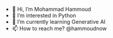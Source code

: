 - 👋 Hi, I’m Mohammad Hammoud
- 👀 I’m interested in Python
- 🌱 I’m currently learning Generative AI
- 📫 How to reach me?  @hammoudnow

<!---
hammoudnow/hammoudnow is a ✨ special ✨ repository because its `README.md` (this file) appears on your GitHub profile.
You can click the Preview link to take a look at your changes.
--->
